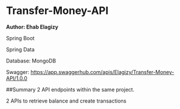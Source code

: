 # Transfer-Money-API
**Author: Ehab Elagizy**

Spring Boot

Spring Data

Database: MongoDB

Swagger: https://app.swaggerhub.com/apis/Elagizy/Transfer-Money-API/1.0.0

##Summary 
2 API endpoints within the same project.

2 APIs to retrieve balance and create transactions

